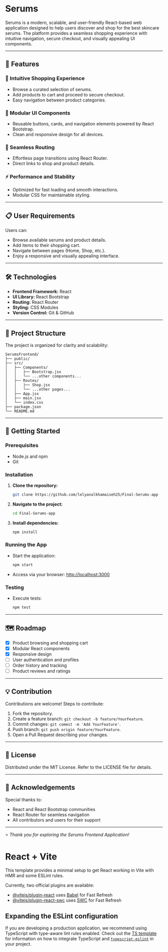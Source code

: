 # Serums

Serums is a modern, scalable, and user-friendly React-based web application designed to help users discover and shop for the best skincare serums. The platform provides a seamless shopping experience with intuitive navigation, secure checkout, and visually appealing UI components.

---

## 🚀 Features

### 🛒 Intuitive Shopping Experience

* Browse a curated selection of serums.
* Add products to cart and proceed to secure checkout.
* Easy navigation between product categories.

### 🎨 Modular UI Components

* Reusable buttons, cards, and navigation elements powered by React Bootstrap.
* Clean and responsive design for all devices.

### 🔗 Seamless Routing

* Effortless page transitions using React Router.
* Direct links to shop and product details.

### ⚡ Performance and Stability

* Optimized for fast loading and smooth interactions.
* Modular CSS for maintainable styling.

---

## 📋 User Requirements

Users can:

* Browse available serums and product details.
* Add items to their shopping cart.
* Navigate between pages (Home, Shop, etc.).
* Enjoy a responsive and visually appealing interface.

---

## 🛠 Technologies

* **Frontend Framework:** React
* **UI Library:** React Bootstrap
* **Routing:** React Router
* **Styling:** CSS Modules
* **Version Control:** Git & GitHub

---

## 📂 Project Structure

The project is organized for clarity and scalability:

```
SerumsFrontend/
├── public/
├── src/
│   ├── Components/
│   │   ├── Bootstrap.jsx
│   │   └── ...other components...
│   ├── Routes/
│   │   ├── Shop.jsx
│   │   └── ...other pages...
│   ├── App.jsx
│   ├── main.jsx
│   └── index.css
├── package.json
└── README.md
```

---

## 🚀 Getting Started

### Prerequisites

* Node.js and npm
* Git

### Installation

1. **Clone the repository:**
	```bash
	git clone https://github.com/lelyanalkhamaiseh25/Final-Serums-app
	```

2. **Navigate to the project:**
	```bash
	cd Final-Serums-app
	```

3. **Install dependencies:**
	```bash
	npm install
	```

### Running the App

* Start the application:
  ```bash
  npm start
  ```

* Access via your browser: [http://localhost:3000](http://localhost:3000)

### Testing

* Execute tests:
  ```bash
  npm test
  ```

---

## 🗺️ Roadmap

* [x] Product browsing and shopping cart
* [x] Modular React components
* [x] Responsive design
* [ ] User authentication and profiles
* [ ] Order history and tracking
* [ ] Product reviews and ratings

---

## 💡 Contribution

Contributions are welcome! Steps to contribute:

1. Fork the repository.
2. Create a feature branch: `git checkout -b feature/YourFeature`.
3. Commit changes: `git commit -m 'Add YourFeature'`.
4. Push branch: `git push origin feature/YourFeature`.
5. Open a Pull Request describing your changes.

---

## 📜 License

Distributed under the MIT License. Refer to the LICENSE file for details.

---

## 🙌 Acknowledgements

Special thanks to:

* React and React Bootstrap communities
* React Router for seamless navigation
* All contributors and users for their support

---

⭐ *Thank you for exploring the Serums Frontend Application!*
# React + Vite

This template provides a minimal setup to get React working in Vite with HMR and some ESLint rules.

Currently, two official plugins are available:

- [@vitejs/plugin-react](https://github.com/vitejs/vite-plugin-react/blob/main/packages/plugin-react) uses [Babel](https://babeljs.io/) for Fast Refresh
- [@vitejs/plugin-react-swc](https://github.com/vitejs/vite-plugin-react/blob/main/packages/plugin-react-swc) uses [SWC](https://swc.rs/) for Fast Refresh

## Expanding the ESLint configuration

If you are developing a production application, we recommend using TypeScript with type-aware lint rules enabled. Check out the [TS template](https://github.com/vitejs/vite/tree/main/packages/create-vite/template-react-ts) for information on how to integrate TypeScript and [`typescript-eslint`](https://typescript-eslint.io) in your project.

